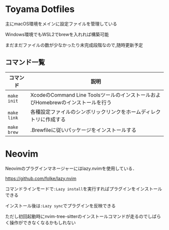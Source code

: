 # Toyama Dotfiles

主にmacOS環境をメインに設定ファイルを管理している

Windows環境でもWSL2でbrewを入れれば構築可能

まだまだファイルの数が少なかったり未完成段階なので,随時更新予定

## コマンド一覧

| コマンド    | 説明                                                                            |
| ----------- | ------------------------------------------------------------------------------- |
| `make init` | XcodeのCommand Line ToolsツールのインストールおよびHomebrewのインストールを行う |
| `make link` | 各種設定ファイルのシンボリックリンクをホームディレクトリに作成する              |
| `make brew` | .Brewfileに従いパッケージをインストールする                                     |

# Neovim

Neovimのプラグインマネージャーにはlazy.nvimを使用している．

https://github.com/folke/lazy.nvim

コマンドラインモードで`:Lazy install`を実行すればプラグインをインストールできる

インストール後は`:Lazy sync`でプラグインを反映できる

ただし初回起動時にnvim-tree-sitterのインストールコマンドが走るのでしばらく操作ができなくなるかもしれない
